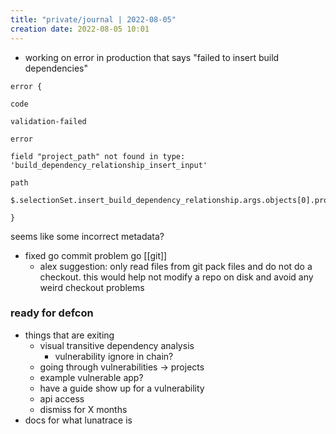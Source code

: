 ```yaml
---
title: "private/journal | 2022-08-05"
creation date: 2022-08-05 10:01
---
```


- working on error in production that says "failed to insert build dependencies"
```
error {

code

validation-failed

error

field "project_path" not found in type: 'build_dependency_relationship_insert_input'

path

$.selectionSet.insert_build_dependency_relationship.args.objects[0].project_path

}
```

seems like some incorrect metadata?

- fixed go commit problem go [[git]]
	- alex suggestion: only read files from git pack files and do not do a checkout. this would help not modify a repo on disk and avoid any weird checkout problems

### ready for defcon
- things that are exiting
	- visual transitive dependency analysis
		- vulnerability ignore in chain?
	- going through vulnerabilities -> projects
	- example vulnerable app?
	- have a guide show up for a vulnerability
	- api access
	- dismiss for X months
- docs for what lunatrace is